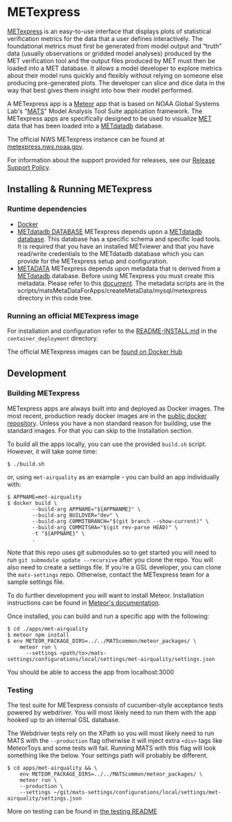 # METexpress

[METexpress](https://dtcenter.org/community-code/metexpress) is an easy-to-use interface that displays plots of statistical verification metrics for the data that a user defines interactively. The foundational metrics must first be generated from model output and “truth” data (usually observations or gridded model analyses) produced by the MET verification tool and the output files produced by MET must then be loaded into a MET database. It allows a model developer to explore metrics about their model runs quickly and flexibly without relying on someone else producing pre-generated plots. The developer can slice and dice data in the way that best gives them insight into how their model performed.

A METexpress app is a [Meteor](https://www.meteor.com/) app that is based on NOAA Global Systems Lab's "[MATS](https://www.github.com/NOAA-GSL/MATS)" Model Analysis Tool Suite application framework. The METexpress apps are specifically designed to be used to visualize [MET](https://dtcenter.org/community-code/model-evaluation-tools-met) data that has been loaded into a [METdatadb](https://dtcenter.org/metplus-practical-session-guide-feb-2019/session-5-trkintfeature-relative/metviewer) database.

The official NWS METexpress instance can be found at [metexpress.nws.noaa.gov](https://metexpress.nws.noaa.gov/).

For information about the support provided for releases, see our [Release Support Policy](https://metplus.readthedocs.io/en/develop/Release_Guide/index.html#release-support-policy).

## Installing & Running METexpress

### Runtime dependencies

- [Docker](https://www.docker.com/)
- [METdatadb DATABASE](https://github.com/dtcenter/METviewer)
    METexpress depends upon a [METdatadb database](https://github.com/dtcenter/METviewer).
    This database has a specific schema and specific load tools.
    It is required that you have an installed METviewer and that you
    have read/write credentials to the METdatadb database which you can provide
    for the METexpress setup and configuration.
- [METADATA](https://github.com/dtcenter/METexpress/blob/master/scripts/matsMetaDataForApps/README_METADATA.md)
    METexpress depends upon metadata that is derived from a
    [METdatadb](https://github.com/dtcenter/METviewer) database.
    Before using METexpress you must create this metadata.
    Please refer to this [document](https://github.com/dtcenter/METexpress/blob/master/scripts/matsMetaDataForApps/README_METADATA.md).
    The metadata scripts are in the scripts/matsMetaDataForApps/createMetaData/mysql/metexpress directory in this code tree.

### Running an official METexpress image

For installation and configuration refer to the [README-INSTALL.md](https://github.com/dtcenter/METexpress/blob/master/container_deployment/README-INSTALL.md) in the `container_deployment` directory.

The official METexpress images can be [found on Docker Hub](https://hub.docker.com/r/dtcenter/metexpress-production/tags)

## Development

### Building METexpress

METexpress apps are always built into and deployed as Docker images. The most recent, production ready docker images are in the [public docker repository](https://hub.docker.com/r/dtcenter/metexpress-production/tags). Unless you have a non standard reason for building, use the standard images. For that you can skip to the Installation section.

To build all the apps locally, you can use the provided `build.sh` script. However, it will take some time:

```console
$ ./build.sh
```

or, using `met-airquality` as an example - you can build an app individually with:

```console
$ APPNAME=met-airquality
$ docker build \
        --build-arg APPNAME="${APPNANME}" \
        --build-arg BUILDVER="dev" \
        --build-arg COMMITBRANCH="$(git branch --show-current)" \
        --build-arg COMMITSHA="$(git rev-parse HEAD)" \
        -t "${APPNAME}" \
        .
```

Note that this repo uses git submodules so to get started you will need to run `git submodule update --recursive` after you clone the repo. You will also need to create a settings file. If you're a GSL developer, you can clone the `mats-settings` repo. Otherwise, contact the METexpress team for a sample settings file.

To do further development you will want to install Meteor. Installation instructions can be found in [Meteor's documentation](https://docs.meteor.com/install.html).

Once installed, you can build and run a specific app with the following:

```console
$ cd ./apps/met-airquality
$ meteor npm install
$ env METEOR_PACKAGE_DIRS=../../MATScommon/meteor_packages/ \
    meteor run \
      --settings <path/to>/mats-settings/configurations/local/settings/met-airquality/settings.json
```

You should be able to access the app from localhost:3000

### Testing

The test suite for METexpress consists of cucumber-style acceptance tests powered by webdriver. You will most likely need to run them with the app hooked up to an internal GSL database.

The Webdriver tests rely on the XPath so you will most likely need to run MATS with the `--production` flag otherwise it will inject extra `<div>` tags like MeteorToys and some tests will fail. Running MATS with this flag will look something like the below. Your settings path will probably be different.

```console
$ cd apps/met-airquality && \
    env METEOR_PACKAGE_DIRS=../../MATScommon/meteor_packages/ \
    meteor run \
    --production \
    --settings ~/git/mats-settings/configurations/local/settings/met-airquality/settings.json
```

More on testing can be found in [the testing README](./tests/README.md)
